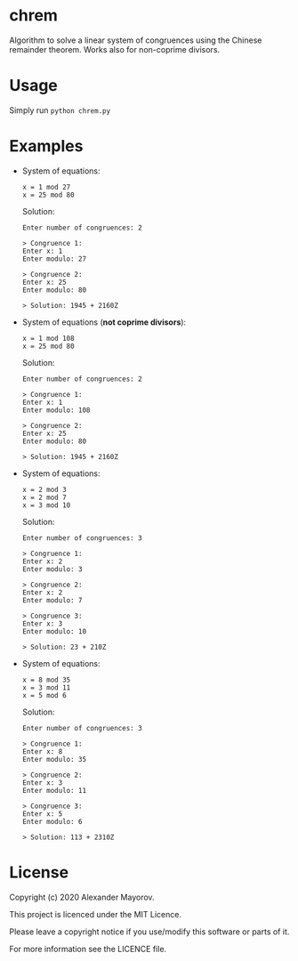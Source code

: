 # chrem
Algorithm to solve a linear system of congruences using the Chinese remainder theorem. Works also for non-coprime divisors.
# Usage
Simply run `python chrem.py`
# Examples
* System of equations:
    ```
    x = 1 mod 27
    x = 25 mod 80
    ```
    Solution:
    ```
    Enter number of congruences: 2

    > Congruence 1:
    Enter x: 1
    Enter modulo: 27

    > Congruence 2:
    Enter x: 25
    Enter modulo: 80

    > Solution: 1945 + 2160Z
    ```
* System of equations (**not coprime divisors**):
    ```
    x = 1 mod 108
    x = 25 mod 80
    ```
    Solution:
    ```
    Enter number of congruences: 2

    > Congruence 1:
    Enter x: 1
    Enter modulo: 108

    > Congruence 2:
    Enter x: 25
    Enter modulo: 80

    > Solution: 1945 + 2160Z
    ```
* System of equations:
    ```
    x = 2 mod 3
    x = 2 mod 7
    x = 3 mod 10
    ```
    Solution:
    ```
    Enter number of congruences: 3

    > Congruence 1:
    Enter x: 2
    Enter modulo: 3

    > Congruence 2:
    Enter x: 2
    Enter modulo: 7

    > Congruence 3:
    Enter x: 3
    Enter modulo: 10

    > Solution: 23 + 210Z
    ```
* System of equations:
    ```
    x = 8 mod 35
    x = 3 mod 11
    x = 5 mod 6
    ```
    Solution:
    ```
    Enter number of congruences: 3

    > Congruence 1:
    Enter x: 8
    Enter modulo: 35

    > Congruence 2:
    Enter x: 3
    Enter modulo: 11

    > Congruence 3:
    Enter x: 5
    Enter modulo: 6

    > Solution: 113 + 2310Z
    ```
# License
Copyright (c) 2020 Alexander Mayorov.

This project is licenced under the MIT Licence.

Please leave a copyright notice if you use/modify this software or parts of it.

For more information see the LICENCE file.
